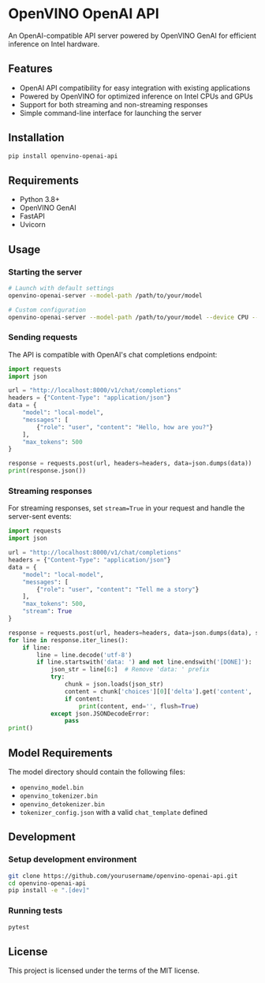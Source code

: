 # OpenVINO OpenAI API

An OpenAI-compatible API server powered by OpenVINO GenAI for efficient inference on Intel hardware.

## Features

- OpenAI API compatibility for easy integration with existing applications
- Powered by OpenVINO for optimized inference on Intel CPUs and GPUs
- Support for both streaming and non-streaming responses
- Simple command-line interface for launching the server

## Installation

```bash
pip install openvino-openai-api
```

## Requirements

- Python 3.8+
- OpenVINO GenAI
- FastAPI
- Uvicorn

## Usage

### Starting the server

```bash
# Launch with default settings
openvino-openai-server --model-path /path/to/your/model

# Custom configuration
openvino-openai-server --model-path /path/to/your/model --device CPU --host 0.0.0.0 --port 8080
```

### Sending requests

The API is compatible with OpenAI's chat completions endpoint:

```python
import requests
import json

url = "http://localhost:8000/v1/chat/completions"
headers = {"Content-Type": "application/json"}
data = {
    "model": "local-model",
    "messages": [
        {"role": "user", "content": "Hello, how are you?"}
    ],
    "max_tokens": 500
}

response = requests.post(url, headers=headers, data=json.dumps(data))
print(response.json())
```

### Streaming responses

For streaming responses, set `stream=True` in your request and handle the server-sent events:

```python
import requests
import json

url = "http://localhost:8000/v1/chat/completions"
headers = {"Content-Type": "application/json"}
data = {
    "model": "local-model",
    "messages": [
        {"role": "user", "content": "Tell me a story"}
    ],
    "max_tokens": 500,
    "stream": True
}

response = requests.post(url, headers=headers, data=json.dumps(data), stream=True)
for line in response.iter_lines():
    if line:
        line = line.decode('utf-8')
        if line.startswith('data: ') and not line.endswith('[DONE]'):
            json_str = line[6:]  # Remove 'data: ' prefix
            try:
                chunk = json.loads(json_str)
                content = chunk['choices'][0]['delta'].get('content', '')
                if content:
                    print(content, end='', flush=True)
            except json.JSONDecodeError:
                pass
print()
```

## Model Requirements

The model directory should contain the following files:
- `openvino_model.bin`
- `openvino_tokenizer.bin`
- `openvino_detokenizer.bin`
- `tokenizer_config.json` with a valid `chat_template` defined

## Development

### Setup development environment

```bash
git clone https://github.com/yourusername/openvino-openai-api.git
cd openvino-openai-api
pip install -e ".[dev]"
```

### Running tests

```bash
pytest
```

## License

This project is licensed under the terms of the MIT license.
